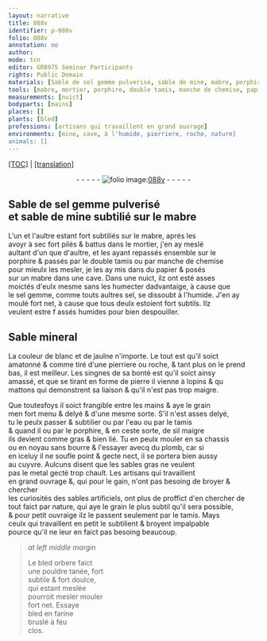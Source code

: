 ```yaml
---
layout: narrative
title: 088v
identifier: p-088v
folio: 088v
annotation: no
author:
mode: tcn
editor: GR8975 Seminar Participants
rights: Public Domain
materials: [Sable de sel gemme pulverisé, sable de mine, mabre, porphire, papier, sel gemme, sel, pierre, eau, bourre, plomb, cuyvre, sables gras, metal, sables artificiels, bled orbere, bled en farine]
tools: [mabre, mortier, porphire, double tamis, manche de chemise, papier, mains, tamis, chassis]
measurements: [nuict]
bodyparts: [mains]
places: []
plants: [bled]
professions: [artisans qui travaillent en grand ouvrage]
environments: [mine, cave, à l'humide, pierriere, roche, nature]
animals: []
---
```


 <p><a href="{{ site.baseurl }}/normalized/">[TOC]</a> | <a href="{{ site.baseurl }}/texts/p-088v_tl/" target="_blank">[translation]</a></p><div class="folio" align="center">- - - - - <a href="http://gallica.bnf.fr/ark:/12148/btv1b10500001g/f182.image" target="_blank"><img src="https://cu-mkp.github.io/2017-workshop-edition/assets/photo-icon.png" alt="folio image: " style="display:inline-block; margin-bottom:-3px;"/>088v</a> - - - - - </div>  
  

## <span class="m">Sable de sel gemme pulverisé</span><br/> et <span class="m">sable de <span class="env">mine</span></span> subtilié sur le <span class="tl"><span class="m">mabre</span></span>

 
L'un et l'aultre estant fort subtiliés sur le <span class="tl"><span class="m">mabre</span></span>, aprés les<br/> avoyr à sec fort pilés & battus dans le <span class="tl">mortier</span>, j'en ay meslé<br/> aultant d'un que d'aultre, et les ayant repassés ensemble sur le<br/> <span class="tl"><span class="m">porphire</span></span> & passés par le <span class="tl">double tamis</span> ou par <span class="tl">manche de chemise</span><br/> pour mieulx les mesler, je les ay mis dans du <span class="tl"><span class="m">papier</span></span> & posés<br/> sur un <span class="tl"><span class="m">mabre</span></span> dans une <span class="env">cave</span>. Dans une <span class="ms"><span class="tmp">nuict</span></span>, ilz ont esté asses<br/> moictés d'eulx mesme sans les humecter dadvantaige, à cause que<br/> le <span class="m">sel gemme</span>, co<span class="exp">mm</span>e touts aultres <span class="m">sel</span>, se dissoubt <span class="env">à l'humide</span>. J'en ay<br/> moulé fort net, à cause que tous deulx estoient fort subtils. Ilz<br/> veulent estre <span class="del">f</span> assés humides pour bien despouiller.
 
 
  

## Sable mineral

 
La couleur de blanc et de jaulne n'importe. Le tout est qu'il soict<br/> amatonné & comme tiré d'une <span class="env">pierriere</span> ou <span class="env">roche</span>, & tant plus on le prend<br/> bas, il est meilleur. Les singnes de sa bonté est qu'il soict ainsy<br/> amassé, et que se tirant en forme de <span class="m">pierre</span> il vienne à lopins & <span class="del">qu</span><br/> mattons qui demonstrent sa liaison & qu'il n'est pas trop maigre.
 
Que toutesfoys il soict <span class="sn">frangible entre les <span class="tl"><span class="bp">mains</span></span></span> & aye le grain<br/> <span class="del">men</span> fort menu & delyé & d'une mesme sorte. S'il n'est asses delyé,<br/> tu le peulx passer & subtilier ou par l'<span class="m">eau</span> ou par le <span class="tl">tamis</span><br/> <span class="del">& quand il</span> ou par le <span class="tl"><span class="m">porphire</span></span>, & en ceste sorte, de <span class="del">sil</span> maigre<br/> ils devient co<span class="exp">mm</span>e gras & bien lié. Tu en peulx mouler en <span class="del">sa</span> <span class="tl">chassis</span><br/> ou en noyau sans <span class="m">bourre</span> & l'essayer avecq du <span class="m">plomb</span>, car si<br/> en iceluy il ne soufle point & gecte nect, il se portera bien aussy<br/> au <span class="m">cuyvre</span>. Aulcuns disent que les <span class="m">sables gras</span> ne veulent<br/> pas le <span class="m">metal</span> gecté trop chault. Les <span class="pro">artisans qui travaillent<br/> en grand ouvrage</span> &, qui pour le gain, n'ont pas besoing de broyer & chercher<br/> les curiosités des <span class="m">sables artificiels</span>, ont plus de proffict d'en chercher de<br/> tout faict par <span class="env">nature</span>, qui aye le grain le plus subtil qu'il sera possible,<br/> & pour petit ouvraige ilz le passent seulem<span class="exp">ent</span> par le <span class="tl">tamis</span>. Mays<br/> ceulx qui travaillent en petit le subtilient & broyent impalpable<br/> pource qu'il ne leur en faict pas besoing beaucoup.
 
> *at left middle margin*
> 
> 
>   Le <span class="m"><span class="pa">bled</span> orbere</span> faict<br/> une pouldre tanée, fort<br/> subtile & fort doulce,<br/> qui estant meslée<br/> pourroit <span class="del">mesler</span> mouler<br/> fort net. Essaye<br/> <span class="m"><span class="pa">bled</span> en farine</span><br/> bruslé à feu<br/> clos.
 
 